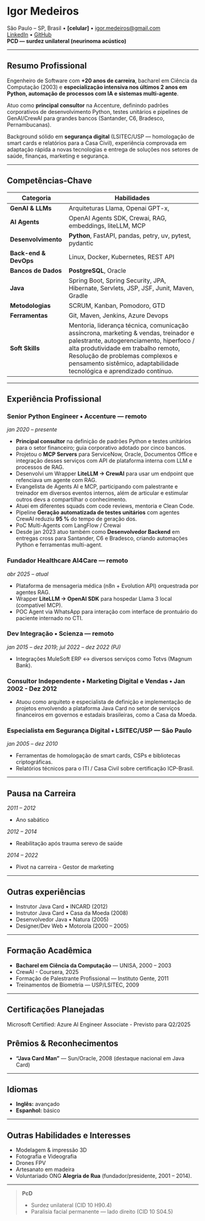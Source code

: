 # Igor Medeiros

São Paulo – SP, Brasil • **[celular]** • igor.medeiros@gmail.com  
[LinkedIn](https://linkedin.com/in/igormedeiros) • [GitHub](https://github.com/igormedeiros)  
**PCD — surdez unilateral (neurinoma acústico)**  

---

## Resumo Profissional
Engenheiro de Software com **+20 anos de carreira**, bacharel em Ciência da Computação (2003) e **especialização intensiva nos últimos 2 anos em Python, automação de processos com IA e sistemas multi-agente**.  

Atuo como **principal consultor** na Accenture, definindo padrões corporativos de desenvolvimento Python, testes unitários e pipelines de GenAI/CrewAI para grandes bancos (Santander, C6, Bradesco, Pernambucanas).  

Background sólido em **segurança digital** (LSITEC/USP — homologação de smart cards e relatórios para a Casa Civil), experiência comprovada em adaptação rápida a novas tecnologias e entrega de soluções nos setores de saúde, finanças, marketing e segurança.

---

## Competências-Chave
| Categoria | Habilidades |
|-----------|-------------|
| **GenAI & LLMs** | Arquiteturas Llama, Openai GPT-x, 
**AI Agents** | OpenAI Agents SDK, Crewai, RAG, embeddings, liteLLM, MCP |
| **Desenvolvimento** | **Python**, FastAPI, pandas, petry, uv, pytest, pydantic |
| **Back-end & DevOps** | Linux, Docker, Kubernetes, REST API |
| **Bancos de Dados** | **PostgreSQL**, Oracle |
 **Java** | Spring Boot, Spring Security, JPA, Hibernate, Servlets, JSP, JSF, Junit, Maven, Gradle |
| **Metodologias** | SCRUM, Kanban, Pomodoro, GTD |
| **Ferramentas** | Git, Maven, Jenkins, Azure Devops |
| **Soft Skills** | Mentoria, liderança técnica, comunicação assíncrona, marketing & vendas, treinador e palestrante, autogerenciamento, hiperfoco / alta produtividade em trabalho remoto, Resolução de problemas complexos e pensamento sistêmico, adaptabilidade tecnológica e aprendizado contínuo. |

---

## Experiência Profissional

### Senior Python Engineer • Accenture — remoto  
*jan 2020 – presente*
- **Principal consultor** na definição de padrões Python e testes unitários para o setor financeiro; guia corporativo adotado por cinco bancos.  
- Projetou o **MCP Servers** para ServiceNow, Oracle, Documentos Office e integração desses serviços com API de plataforma interna com LLM e processos de RAG.
- Desenvolvi um Wrapper **LiteLLM → CrewAI** para usar um endpoint que refenciava um agente com RAG.
- Evangelista de Agents AI e MCP, participando com palestrante e treinador em diversos eventos internos, além de articular e estimular outros devs a compartilhar o conhecimento.
- Atuei em diferentes squads com code reviews, mentoria e Clean Code. 
- Pipeline **Geração automatizada de testes unitários** com agentes CrewAI reduziu **95 %** do tempo de geração dos.  
- PoC Multi-Agents com LangFlow / Crewai
- Desde jan 2023 atuo também como **Desenvolvedor Backend** em entregas cross para Santander, C6 e Bradesco, criando automações Python e ferramentas multi-agent.

### Fundador Healthcare AI4Care — remoto  
*abr 2025 – atual*
- Plataforma de mensageria médica (n8n + Evolution API) orquestrada por agentes RAG.  
- Wrapper **LiteLLM → OpenAI SDK** para hospedar Llama 3 local (compatível MCP).  
- POC Agent via WhatsApp para interação com interface de prontuário do paciente internado no CTI.

### Dev Integração • Scienza — remoto  
*jan 2015 – dez 2019; jul 2022 – dez 2022 (PJ)*
- Integrações MuleSoft ERP ↔ diversos serviços como Totvs (Magnum Bank).

### Consultor Independente • Marketing Digital e Vendas • Jan 2002 - Dez 2012  
- Atuou como arquiteto e especialista de definição e implementação de projetos envolvendo a plataforma Java Card no setor de serviços financeiros em governos e estadais brasileiras, como a Casa da Moeda.

### Especialista em Segurança Digital • LSITEC/USP — São Paulo  
*jan 2005 – dez 2010*
- Ferramentas de homologação de smart cards, CSPs e bibliotecas criptográficas.  
- Relatórios técnicos para o ITI / Casa Civil sobre certificação ICP-Brasil.
---
## Pausa na Carreira
*2011 – 2012*
 - Ano sabático
  
*2012 – 2014*
 - Reabilitação após trauma serevo de saúde

*2014 – 2022*
 - Pivot na carreira - Gestor de marketing
---

## Outras experiências
- Instrutor Java Card • INCARD (2012)
- Instrutor Java Card • Casa da Moeda (2008)  
- Desenvolvedor Java • Natura (2005)
- Designer/Dev Web • Motorola (2000 – 2005)
---

## Formação Acadêmica
- **Bacharel em Ciência da Computação** — UNISA, 2000 – 2003  
- CrewAI - Coursera, 2025
- Formação de Palestrante Profissional — Instituto Gente, 2011  
- Treinamentos de Biometria — USP/LSITEC, 2009  

---

## Certificações Planejadas
Microsoft Certified: Azure AI Engineer Associate - Previsto para Q2/2025

## Prêmios & Reconhecimentos
- **“Java Card Man”** — Sun/Oracle, 2008 (destaque nacional em Java Card)
---

## Idiomas
- **Inglês:** avançado  
- **Espanhol:** básico  

---

## Outras Habilidades e Interesses
- Modelagem & impressão 3D
- Fotografia e Videografia
- Drones FPV
- Artesanato em madeira
- Voluntariado ONG **Alegria de Rua** (fundador/presidente, 2001 – 2014).

---

> **PcD**  
> - Surdez unilateral (CID 10 H90.4)  
> - Paralisia facial permanente — lado direito (CID 10 S04.5)
